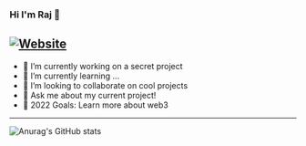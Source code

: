 ### Hi I'm Raj 👋

[![Website](https://img.shields.io/website?label=RAJP.dev&logoColor=red&style=for-the-badge&url=https%3A%2F%2Fcodestackr.com)](https://rajp.dev/)
---

- 🔭 I’m currently working on a secret project 
- 🌱 I’m currently learning ...
- 👯 I’m looking to collaborate on cool projects
- 💬 Ask me about my current project! 
- 🥅 2022 Goals: Learn more about web3


---

![Anurag's GitHub stats](https://github-readme-stats.vercel.app/api?username=rajpatel97&count_private=true&show_icons=true&theme=dracula)
